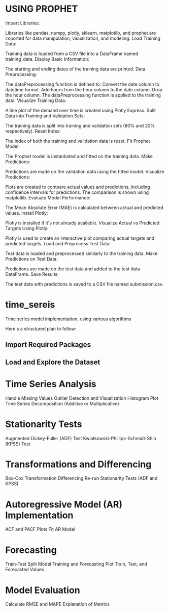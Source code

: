 

#   USING PROPHET 

Import Libraries:

Libraries like pandas, numpy, plotly, sklearn, matplotlib, and prophet are imported for data manipulation, visualization, and modeling.
Load Training Data:

Training data is loaded from a CSV file into a DataFrame named training_data.
Display Basic Information:

The starting and ending dates of the training data are printed.
Data Preprocessing:

The dataPreprocessing function is defined to:
Convert the date column to datetime format.
Add hours from the hour column to the date column.
Drop the hour column.
The dataPreprocessing function is applied to the training data.
Visualize Training Data:

A line plot of the demand over time is created using Plotly Express.
Split Data into Training and Validation Sets:

The training data is split into training and validation sets (80% and 20% respectively).
Reset Index:

The index of both the training and validation data is reset.
Fit Prophet Model:

The Prophet model is instantiated and fitted on the training data.
Make Predictions:

Predictions are made on the validation data using the fitted model.
Visualize Predictions:

Plots are created to compare actual values and predictions, including confidence intervals for predictions.
The comparison is shown using matplotlib.
Evaluate Model Performance:

The Mean Absolute Error (MAE) is calculated between actual and predicted values.
Install Plotly:

Plotly is installed if it's not already available.
Visualize Actual vs Predicted Targets Using Plotly:

Plotly is used to create an interactive plot comparing actual targets and predicted targets.
Load and Preprocess Test Data:

Test data is loaded and preprocessed similarly to the training data.
Make Predictions on Test Data:

Predictions are made on the test data and added to the test data DataFrame.
Save Results:

The test data with predictions is saved to a CSV file named submission.csv.








































# time_sereis
Time series model implementation, using various algorithms

Here's a structured plan to follow:

## Import Required Packages
## Load and Explore the Dataset
#  Time Series Analysis
Handle Missing Values
Outlier Detection and Visualization
Histogram Plot
Time Series Decomposition (Additive or Multiplicative)
# Stationarity Tests
Augmented Dickey-Fuller (ADF) Test
Kwiatkowski-Phillips-Schmidt-Shin (KPSS) Test
# Transformations and Differencing
Box-Cox Transformation
Differencing
Re-run Stationarity Tests (ADF and KPSS)
# Autoregressive Model (AR) Implementation
ACF and PACF Plots
Fit AR Model
# Forecasting
Train-Test Split
Model Training and Forecasting
Plot Train, Test, and Forecasted Values
# Model Evaluation
Calculate RMSE and MAPE
Explanation of Metrics
